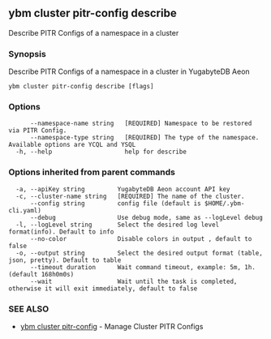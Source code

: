 ## ybm cluster pitr-config describe

Describe PITR Configs of a namespace in a cluster

### Synopsis

Describe PITR Configs of a namespace in a cluster in YugabyteDB Aeon

```
ybm cluster pitr-config describe [flags]
```

### Options

```
      --namespace-name string   [REQUIRED] Namespace to be restored via PITR Config.
      --namespace-type string   [REQUIRED] The type of the namespace. Available options are YCQL and YSQL
  -h, --help                    help for describe
```

### Options inherited from parent commands

```
  -a, --apiKey string         YugabyteDB Aeon account API key
  -c, --cluster-name string   [REQUIRED] The name of the cluster.
      --config string         config file (default is $HOME/.ybm-cli.yaml)
      --debug                 Use debug mode, same as --logLevel debug
  -l, --logLevel string       Select the desired log level format(info). Default to info
      --no-color              Disable colors in output , default to false
  -o, --output string         Select the desired output format (table, json, pretty). Default to table
      --timeout duration      Wait command timeout, example: 5m, 1h. (default 168h0m0s)
      --wait                  Wait until the task is completed, otherwise it will exit immediately, default to false
```

### SEE ALSO

* [ybm cluster pitr-config](ybm_cluster_pitr-config.md)	 - Manage Cluster PITR Configs

